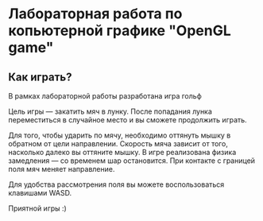 # Лабораторная работа по копьютерной графике "OpenGL game"

## Как играть?

В рамках лабораторной работы разработана игра гольф

Цель игры — закатить мяч в лунку. После попадания лунка переместиться в случайное место и вы сможете продолжить играть.

Для того, чтобы ударить по мячу, необходимо оттянуть мышку в обратном от цели направлении.
Скорость мяча зависит от того, насколько далеко вы оттяните мышку. В игре реализована физика замедления — со временем шар остановится.
При контакте с границей поля мяч меняет направление.

Для удобства рассмотрения поля вы можете воспользоваться клавишами WASD.

Приятной игры :)